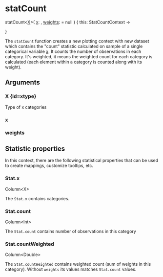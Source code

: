 # statCount

<tldr>
<p><format style="bold" color="GoldenRod">
statCount&lt;<a href="#xtype"><format color="Blue">X</format></a>></format>(
<a href="#x"><format style="bold" color="CadetBlue">x</format></a>:
<include from="arguments.topic" element-id="signature-of-sample-x"></include>,
<a href="#weights"><format style="bold" color="DarkGray">weights</format></a>:
<include from="arguments.topic" element-id="signature-of-sample"></include> = null
) <format style="italic">{ this: StatCountContext -></format></p>

<format style="italic">}</format>
</tldr>

The `statCount` function creates a new plotting context with new dataset
which contains the "count" statistic calculated on sample of a single categorical variable [x](#x).
It counts the number of observations in each category. 
It's weighted, it means the weighted count for each category is calculated 
(each element within a category is counted along with its weight).


## Arguments

### X {id=xtype}

<p>Type of x categories</p>

### x

<include from="arguments.topic" element-id="x-argument"/>

### weights

<include from="arguments.topic" element-id="weights-argument"/>

## Statistic properties

In this context, there are the following statistical properties that can be used
to create mappings, customize tooltips, etc.

### Stat.x

<p><format style="superscript" color="#E8488B">Column&lt;X></format></p>
<p>The <code>Stat.x</code> contains categories. 
</p>

### Stat.count

<p><format style="superscript" color="#E8488B">Column&lt;Int></format></p>
<p>The <code>Stat.count</code> contains number of observations in this category 
</p>

### Stat.countWeighted

<p><format style="superscript" color="#E8488B">Column&lt;Double></format></p>
<p>The <code>Stat.countWeighted</code> contains weighted count (sum of weights in this category). 
Without <code>weights</code> its values matches <code>Stat.count</code> values.
</p>
